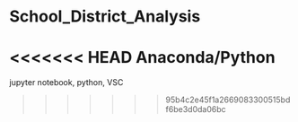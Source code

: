 # School_District_Analysis
<<<<<<< HEAD
Anaconda/Python
=======
jupyter notebook, python, VSC
>>>>>>> 95b4c2e45f1a2669083300515bdf6be3d0da06bc
